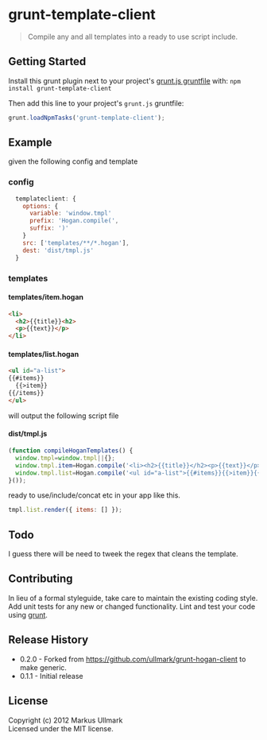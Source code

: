 # grunt-template-client

> Compile any and all templates into a ready to use script include.

## Getting Started
Install this grunt plugin next to your project's [grunt.js gruntfile][getting_started] with: `npm install grunt-template-client`

Then add this line to your project's `grunt.js` gruntfile:

```javascript
grunt.loadNpmTasks('grunt-template-client');
```

[grunt]: http://gruntjs.com/
[getting_started]: https://github.com/gruntjs/grunt/blob/master/docs/getting_started.md

## Example
given the following config and template
### config
```javascript
  templateclient: {
    options: {
      variable: 'window.tmpl'
      prefix: 'Hogan.compile(',
      suffix: ')'
    }
    src: ['templates/**/*.hogan'],
    dest: 'dist/tmpl.js' 
  }
```
### templates
#### templates/item.hogan
```html
<li>
  <h2>{{title}}<h2>
  <p>{{text}}</p>
</li>
```
#### templates/list.hogan
```html
<ul id="a-list">
{{#items}}
  {{>item}}
{{/items}}
</ul>
```

will output the following script file
#### dist/tmpl.js
```javascript
(function compileHoganTemplates() {
  window.tmpl=window.tmpl||{};
  window.tmpl.item=Hogan.compile('<li><h2>{{title}}</h2><p>{{text}}</p></li>');
  window.tmpl.list=Hogan.compile('<ul id="a-list">{{#items}}{{>item}}{{/items}}</ul>');
}());
```
ready to use/include/concat etc in your app like this.

```javascript
tmpl.list.render({ items: [] });
```

## Todo
I guess there will be need to tweek the regex that cleans the template.

## Contributing
In lieu of a formal styleguide, take care to maintain the existing coding style. Add unit tests for any new or changed functionality. Lint and test your code using [grunt][grunt].

## Release History
* 0.2.0 - Forked from https://github.com/ullmark/grunt-hogan-client to make generic.
* 0.1.1 - Initial release

## License
Copyright (c) 2012 Markus Ullmark  
Licensed under the MIT license.
